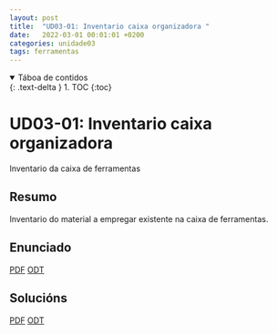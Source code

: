 ```yaml
---
layout: post
title:  "UD03-01: Inventario caixa organizadora "
date:   2022-03-01 00:01:01 +0200
categories: unidade03
tags: ferramentas
---
```


<details open markdown="block">
  <summary>
    Táboa de contidos
  </summary>
  {: .text-delta }
1. TOC
{:toc}
</details>

# UD03-01: Inventario caixa organizadora 

Inventario da caixa de ferramentas

## Resumo 
Inventario do material a empregar existente na caixa de ferramentas. 

## Enunciado 
[PDF]({{site.baseurl}}/unidade03/t01-inventario-caixa-organizadora-alumno.pdf)
[ODT]({{site.baseurl}}/unidade03/t01-inventario-caixa-organizadora-alumno.odt)


## Solucións 

[PDF]({{site.baseurl}}/unidade03/t01-inventario-caixa-organizadora.pdf)
[ODT]({{site.baseurl}}/unidade03/t01-inventario-caixa-organizadora.odt)